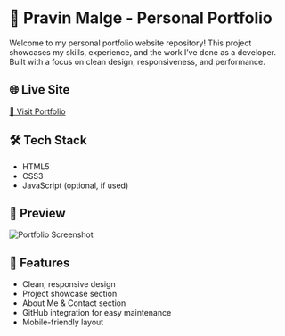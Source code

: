 # 💼 Pravin Malge - Personal Portfolio

Welcome to my personal portfolio website repository! This project showcases my skills, experience, and the work I’ve done as a developer. Built with a focus on clean design, responsiveness, and performance.

## 🌐 Live Site

[🔗 Visit Portfolio](https://pravinmalge.github.io/Portfolio/)

## 🛠 Tech Stack

- HTML5  
- CSS3  
- JavaScript (optional, if used)  

## 📸 Preview

![Portfolio Screenshot](screenshot.png) <!-- Replace or upload actual screenshot file -->

## 🚀 Features

- Clean, responsive design
- Project showcase section
- About Me & Contact section
- GitHub integration for easy maintenance
- Mobile-friendly layout
